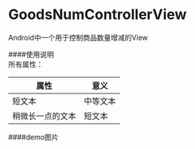 # GoodsNumControllerView
Android中一个用于控制商品数量增减的View  


####使用说明   
所有属性：   

|属性 | 意义|              
|------| ------ |               
|短文本 | 中等文本 |                    
|稍微长一点的文本 | 短文本 |                 



####demo图片

